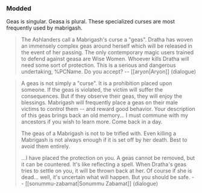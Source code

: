 ### Modded
Geas is singular. Geasa is plural. These specialized curses are most frequently used by mabrigash.

> The Ashlanders call a Mabrigash's curse a "geas". Dratha has woven an immensely complex geas around herself which will be released in the event of her passing. The only contemporary magic users trained to defend against geasa are Wise Women. Whoever kills Dratha will need some sort of protection. This is a serious and dangerous undertaking, %PCName. Do you accept?
> -- [[aryon|Aryon]] (dialogue)

> A geas is not simply a "curse". It is a prohibition placed upon someone. If the geas is violated, the victim will suffer the consequences. But if they observe their geas, they will enjoy the blessings. Mabrigash will frequently place a geas on their male victims to control them -- and reward good behavior. Your description of this geas brings back an old memory... I must commune with my ancestors if you wish to learn more. Come back in a day.
> 
> The geas of a Mabrigash is not to be trifled with. Even killing a Mabrigash is not always enough if it is set off by her death. Best to avoid them entirely.
> 
> ...I have placed the protection on you. A geas cannot be removed, but it can be countered. It's like reflecting a spell. When Dratha's geas tries to settle on you, it will be thrown back at her. Of course if she is dead... well, it's uncertain what will happen. But you should be safe.
> -- [[sonummu-zabamat|Sonummu Zabamat]] (dialogue)